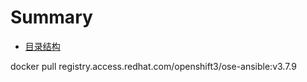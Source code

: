# Summary
* [目录结构](README.md)


docker pull registry.access.redhat.com/openshift3/ose-ansible:v3.7.9

